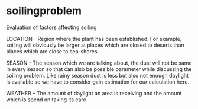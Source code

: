 # soilingproblem
Evaluation of factors affecting soiling


LOCATION -  Region where the plant has been established. For example, soiling will obviously be larger at places which are closed to deserts than places which are close to sea-shores.

SEASON - The season which we are talking about, the dust will not be same in every season so that can also be possible parameter while discussing the soiling problem. Like rainy season dust is less but also not enough daylight is available so we have to consider gain estimation for our calculation here.

WEATHER – The amount of daylight an area is receiving and the amount which is spend on taking its care.
